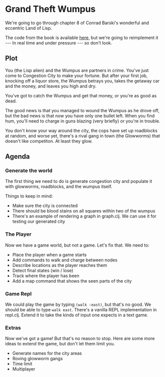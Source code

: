 # Grand Theft Wumpus

We're going to go through chapter 8 of Conrad Barski's wonderful and eccentric
Land of Lisp.

The code from the book is available [here](http://landoflisp.com/wumpus.lisp),
but we're going to reimplement it --- In real time and under pressure --- so
don't look.

## Plot

You (the Lisp alien) and the Wumpus are partners in crime. You've just come to
Congestion City to make your fortune. But after your first job, knocking off a
liquor store, the Wumpus betrays you, takes the getaway car and the money, and
leaves you high and dry.

You've got to catch the Wumpus and get that money, or you're as good as dead.

The good news is that you managed to wound the Wumpus as he drove off, but the
bad news is that now you have only one bullet left. When you find hum, you'll
need to charge in guns blazing (very briefly) or you're in trouble.

You don't know your way around the city, the cops have set up roadblocks at
random, and worse yet, there's a rival gang in town (the Glowworms) that doesn't
like competiton. At least they glow.

## Agenda

### Generate the world

The first thing we need to do is generate congestion city and populate it with
glowworms, roadblocks, and the wumpus itself.

Things to keep in mind:

* Make sure the city is connected
* There should be blood stains on all squares within two of the wumpus
* There's an example of rendering a graph in graph.clj. We can use it for
  testing our generated city

### The Player

Now we have a game world, but not a game. Let's fix that. We need to:

* Place the player when a game starts
* Add commands to walk and charge between nodes
* Describe locations as the player reaches them
* Detect final states (win / lose)
* Track where the player has been
* Add a map command that shows the seen parts of the city

### Game Repl

We could play the game by typing `(walk :east)`, but that's no good. We should
be able to type `walk east`. There's a vanilla REPL implementation in
repl.clj. Extend it to take the kinds of input one expects in a text game.

### Extras

Now we've got a game! But that's no reason to stop. Here are some more ideas to
extend the game, but don't let them limit you.

* Generate names for the city areas
* Roving glowworm gangs
* Time limit
* Multiplayer
